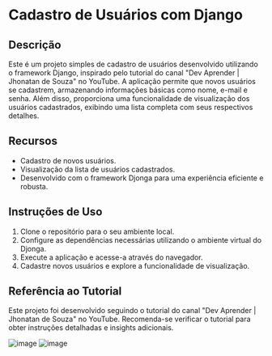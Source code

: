 # Cadastro de Usuários com Django

## Descrição
Este é um projeto simples de cadastro de usuários desenvolvido utilizando o framework Django, inspirado pelo tutorial do canal "Dev Aprender | Jhonatan de Souza" no YouTube. A aplicação permite que novos usuários se cadastrem, armazenando informações básicas como nome, e-mail e senha. Além disso, proporciona uma funcionalidade de visualização dos usuários cadastrados, exibindo uma lista completa com seus respectivos detalhes.

## Recursos
- Cadastro de novos usuários.
- Visualização da lista de usuários cadastrados.
- Desenvolvido com o framework Djonga para uma experiência eficiente e robusta.

## Instruções de Uso
1. Clone o repositório para o seu ambiente local.
2. Configure as dependências necessárias utilizando o ambiente virtual do Djonga.
3. Execute a aplicação e acesse-a através do navegador.
4. Cadastre novos usuários e explore a funcionalidade de visualização.

## Referência ao Tutorial
Este projeto foi desenvolvido seguindo o tutorial do canal "Dev Aprender | Jhonatan de Souza" no YouTube. Recomenda-se verificar o tutorial para obter instruções detalhadas e insights adicionais.

![image](https://github.com/user-attachments/assets/98cfa02c-0537-402f-8ccc-01c8cba1885a)
![image](https://github.com/user-attachments/assets/dfdcce74-5291-4ef0-a279-69433df2d525)


